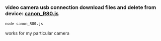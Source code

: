 ### video camera usb connection download files and delete from device: [canon_R80.js](./canon_R80.js)

```bash
node canon_R80.js
```
works for my particular camera

